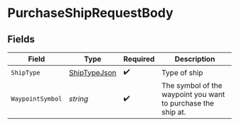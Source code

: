 # PurchaseShipRequestBody


## Fields

| Field                                                        | Type                                                         | Required                                                     | Description                                                  |
| ------------------------------------------------------------ | ------------------------------------------------------------ | ------------------------------------------------------------ | ------------------------------------------------------------ |
| `ShipType`                                                   | [ShipTypeJson](../../Models/Components/ShipTypeJson.md)      | :heavy_check_mark:                                           | Type of ship                                                 |
| `WaypointSymbol`                                             | *string*                                                     | :heavy_check_mark:                                           | The symbol of the waypoint you want to purchase the ship at. |